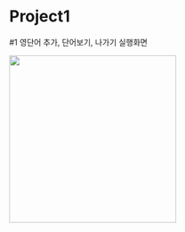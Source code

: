 # Project1

#1 영단어 추가, 단어보기, 나가기 실행화면

<img src='[https://github.com/KevinBae00/Project1/blob/master/screenshot/screenshot.jpg?raw=true](https://github.com/KevinBae00/Project1/blob/master/screenshot/screenshot1.jpg?raw=true)'
     width='300'>
